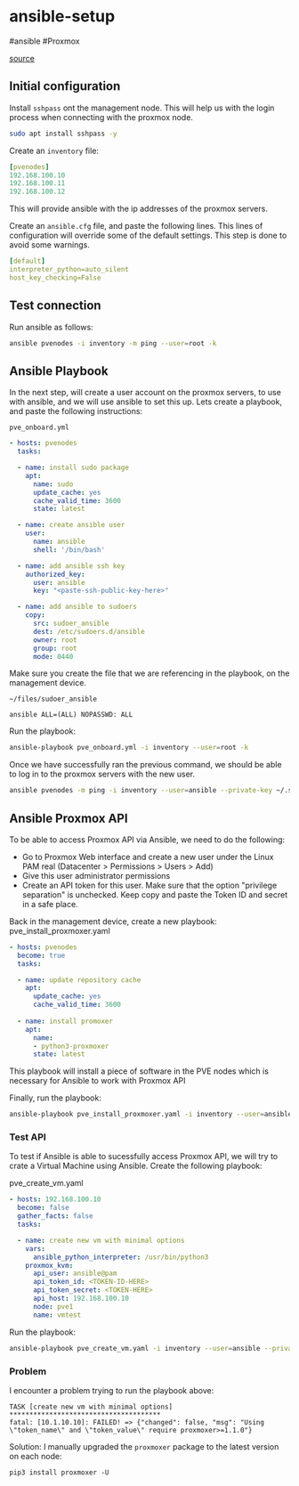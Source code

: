 # ansible-setup
#ansible #Proxmox 

[source](https://www.youtube.com/watch?v=4G9d5COhOvI)
## Initial configuration
Install `sshpass` ont the management node. This will help us with the login process when connecting with the proxmox node. 
```bash
sudo apt install sshpass -y
```

Create an `inventory` file:
```yaml
[pvenodes]
192.168.100.10
192.168.100.11
192.168.100.12
```
This will provide ansible with the ip addresses of the proxmox servers.

Create an `ansible.cfg` file, and paste the following lines. This lines of configuration will override some of the default settings. This step is done to avoid some warnings.
```yaml
[default]
interpreter_python=auto_silent
host_key_checking=False
```

## Test connection
Run ansible as follows:
```bash
ansible pvenodes -i inventory -m ping --user=root -k
```

## Ansible Playbook
In the next step, will create a user account on the proxmox servers, to use with ansible, and we will use ansible to set this up. Lets create a playbook, and paste the following instructions:

`pve_onboard.yml`
```yaml
- hosts: pvenodes
  tasks:

  - name: install sudo package
    apt:
      name: sudo
      update_cache: yes
      cache_valid_time: 3600
      state: latest

  - name: create ansible user
    user:
      name: ansible
      shell: '/bin/bash'

  - name: add ansible ssh key
    authorized_key:
      user: ansible
      key: "<paste-ssh-public-key-here>"

  - name: add ansible to sudoers
    copy:
      src: sudoer_ansible
      dest: /etc/sudoers.d/ansible
      owner: root
      group: root
      mode: 0440
```

Make sure you create the file that we are referencing in the playbook, on the management device.

`~/files/sudoer_ansible`
```
ansible ALL=(ALL) NOPASSWD: ALL
```

Run the playbook:
```bash
ansible-playbook pve_onboard.yml -i inventory --user=root -k
```

Once we have successfully ran the previous command, we should be able to log in to the proxmox servers with the new user.

```bash
ansible pvenodes -m ping -i inventory --user=ansible --private-key ~/.ssh/ansible-key
```

## Ansible Proxmox API

To be able to access Proxmox API via Ansible, we need to do the following:

- Go to Proxmox Web interface and create a new user under the Linux PAM real  (Datacenter > Permissions > Users > Add)
- Give this user administrator permissions 
- Create an API token for this user. Make sure that the option "privilege separation" is unchecked. Keep copy and paste the Token ID and secret in a safe place.

Back in the management device, create a new playbook:
pve_install_proxmoxer.yaml
```yaml
- hosts: pvenodes
  become: true
  tasks:

  - name: update repository cache
    apt:
      update_cache: yes
      cache_valid_time: 3600
      
  - name: install promoxer
    apt:
      name: 
      - python3-proxmoxer
      state: latest

```

This playbook will install a piece of software in the PVE nodes which is necessary for Ansible to work with Proxmox API

Finally, run the playbook:
```bash
ansible-playbook pve_install_proxmoxer.yaml -i inventory --user=ansible --private-key ~/.ssh/ansible-key
```

### Test API
To test if Ansible is able to sucessfully access Proxmox API, we will try to crate a Virtual Machine using Ansible. Create the following playbook: 

pve_create_vm.yaml
```yaml
- hosts: 192.168.100.10
  become: false
  gather_facts: false
  tasks:

  - name: create new vm with minimal options
    vars: 
      ansible_python_interpreter: /usr/bin/python3
    proxmox_kvm:
      api_user: ansible@pam
      api_token_id: <TOKEN-ID-HERE>
      api_token_secret: <TOKEN-HERE>
      api_host: 192.168.100.10
      node: pve1
      name: vmtest
```

Run the playbook:
```bash
ansible-playbook pve_create_vm.yaml -i inventory --user=ansible --private-key ~/.ssh/ansible-key
```

### Problem
I encounter a problem trying to run the playbook above:

```
TASK [create new vm with minimal options] **************************************
fatal: [10.1.10.10]: FAILED! => {"changed": false, "msg": "Using \"token_name\" and \"token_value\" require proxmoxer>=1.1.0"}

```

Solution:
I manually upgraded the `proxmoxer` package to the latest version on each node:
```
pip3 install proxmoxer -U
```
